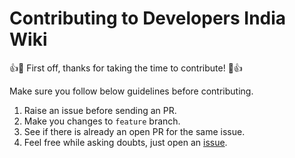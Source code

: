 # Contributing to Developers India Wiki

:+1::tada: First off, thanks for taking the time to contribute! :tada::+1:

Make sure you follow below guidelines before contributing.

1. Raise an issue before sending an PR.
2. Make you changes to `feature` branch.
3. See if there is already an open PR for the same issue.
4. Feel free while asking doubts, just open an [issue](https://github.com/developersIndia/wiki/issues/new).
